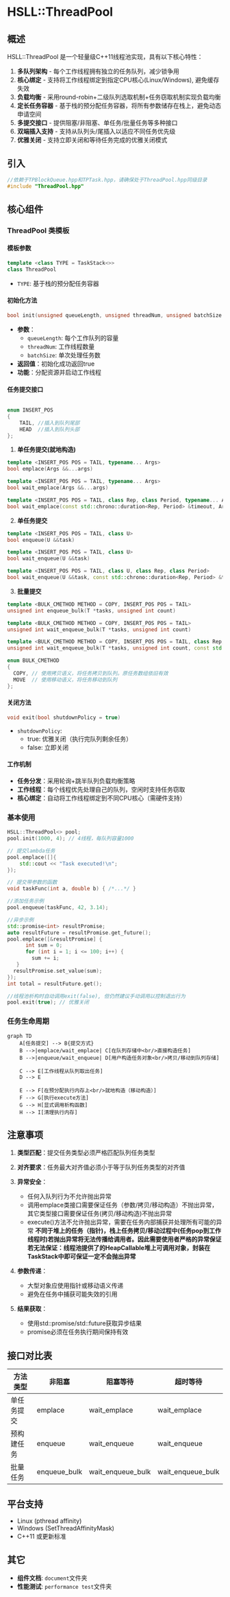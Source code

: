 # HSLL::ThreadPool

## 概述
HSLL::ThreadPool 是一个轻量级C++11线程池实现，具有以下核心特性：

1. **多队列架构** - 每个工作线程拥有独立的任务队列，减少锁争用
2. **核心绑定** - 支持将工作线程绑定到指定CPU核心(Linux/Windows), 避免缓存失效
3. **负载均衡** - 采用round-robin+二级队列选取机制+任务窃取机制实现负载均衡
4. **定长任务容器** - 基于栈的预分配任务容器，将所有参数储存在栈上，避免动态申请空间
5. **多提交接口** - 提供阻塞/非阻塞、单任务/批量任务等多种接口
6. **双端插入支持** - 支持从队列头/尾插入以适应不同任务优先级
7. **优雅关闭** - 支持立即关闭和等待任务完成的优雅关闭模式

## 引入
```cpp
//依赖于TPBlockQueue.hpp和TPTask.hpp，请确保处于ThreadPool.hpp同级目录
#include "ThreadPool.hpp"
```

## 核心组件

### ThreadPool 类模板

#### 模板参数
```cpp
template <class TYPE = TaskStack<>>
class ThreadPool
```
- `TYPE`: 基于栈的预分配任务容器

#### 初始化方法
```cpp
bool init(unsigned queueLength, unsigned threadNum, unsigned batchSize = 1)
```
- **参数**：
  - `queueLength`: 每个工作队列的容量
  - `threadNum`: 工作线程数量
  - `batchSize`: 单次处理任务数
- **返回值**：初始化成功返回true
- **功能**：分配资源并启动工作线程

#### 任务提交接口

```cpp

enum INSERT_POS
{
    TAIL, //插入到队列尾部 
    HEAD  //插入到队列头部
};
```

1. **单任务提交(就地构造)**
```cpp
template <INSERT_POS POS = TAIL, typename... Args>
bool emplace(Args &&...args)

template <INSERT_POS POS = TAIL, typename... Args>
bool wait_emplace(Args &&...args)

template <INSERT_POS POS = TAIL, class Rep, class Period, typename... Args>
bool wait_emplace(const std::chrono::duration<Rep, Period> &timeout, Args &&...args)
```

2. **单任务提交**
```cpp
template <INSERT_POS POS = TAIL, class U>
bool enqueue(U &&task)

template <INSERT_POS POS = TAIL, class U>
bool wait_enqueue(U &&task)

template <INSERT_POS POS = TAIL, class U, class Rep, class Period>
bool wait_enqueue(U &&task, const std::chrono::duration<Rep, Period> &timeout)
```

3. **批量提交**
```cpp
template <BULK_CMETHOD METHOD = COPY, INSERT_POS POS = TAIL>
unsigned int enqueue_bulk(T *tasks, unsigned int count)

template <BULK_CMETHOD METHOD = COPY, INSERT_POS POS = TAIL>
unsigned int wait_enqueue_bulk(T *tasks, unsigned int count)

template <BULK_CMETHOD METHOD = COPY, INSERT_POS POS = TAIL, class Rep, class Period>
unsigned int wait_enqueue_bulk(T *tasks, unsigned int count, const std::chrono::duration<Rep, Period> &timeout)
```
```cpp
enum BULK_CMETHOD
{
  COPY, // 使用拷贝语义，将任务拷贝到队列。原任务数组依旧有效
  MOVE  // 使用移动语义，将任务移动到队列
};
```
#### 关闭方法
```cpp
void exit(bool shutdownPolicy = true)
```
- `shutdownPolicy`: 
  - true: 优雅关闭（执行完队列剩余任务）
  - false: 立即关闭

#### 工作机制
- **任务分发**：采用轮询+跳半队列负载均衡策略
- **工作线程**：每个线程优先处理自己的队列，空闲时支持任务窃取
- **核心绑定**：自动将工作线程绑定到不同CPU核心（需硬件支持）


### 基本使用
```cpp
HSLL::ThreadPool<> pool;
pool.init(1000, 4); // 4线程，每队列容量1000

// 提交lambda任务
pool.emplace([]{
    std::cout << "Task executed!\n";
});

// 提交带参数的函数
void taskFunc(int a, double b) { /*...*/ }

//添加任务示例
pool.enqueue(taskFunc, 42, 3.14);

//异步示例
std::promise<int> resultPromise;
auto resultFuture = resultPromise.get_future();
pool.emplace([&resultPromise] {
      int sum = 0;
      for (int i = 1; i <= 100; i++) {
        sum += i;
   }
  resultPromise.set_value(sum); 
});
int total = resultFuture.get();

//线程池析构时自动调用exit(false), 但仍然建议手动调用以控制退出行为
pool.exit(true); // 优雅关闭
```

### 任务生命周期
```mermaid
graph TD
    A[任务提交] --> B{提交方式}
    B -->|emplace/wait_emplace| C[在队列存储中<br/>直接构造任务]
    B -->|enqueue/wait_enqueue| D[用户构造任务对象<br/>拷贝/移动到队列存储]
    
    C --> E[工作线程从队列取出任务]
    D --> E
    
    E --> F[在预分配执行内存上<br/>就地构造（移动构造）]
    F --> G[执行execute方法]
    G --> H[显式调用析构函数]
    H --> I[清理执行内存]
```

## 注意事项
1. **类型匹配**：提交任务类型必须严格匹配队列任务类型
2. **对齐要求**：任务最大对齐值必须小于等于队列任务类型的对齐值
3. **异常安全**：
   - 任何入队列行为不允许抛出异常
   - 调用emplace类接口需要保证任务（参数/拷贝/移动构造）不抛出异常，其它类型接口需要保证任务(拷贝/移动构造)不抛出异常
   - execute()方法不允许抛出异常，需要在任务内部捕获并处理所有可能的异常
     **不同于堆上的任务（指针)，栈上任务拷贝/移动过程中(任务pop到工作线程时)若抛出异常将无法传播给调用者。因此需要使用者严格的异常保证**
     **若无法保证：线程池提供了的HeapCallable堆上可调用对象，封装在TaskStack中即可保证一定不会抛出异常**

4. **参数传递**：
   - 大型对象应使用指针或移动语义传递
   - 避免在任务中捕获可能失效的引用
5. **结果获取**：
   - 使用std::promise/std::future获取异步结果
   - promise必须在任务执行期间保持有效


## 接口对比表

| 方法类型      | 非阻塞      | 阻塞等待    | 超时等待      |
|-------------|------------|------------|--------------|
| 单任务提交    | emplace    | wait_emplace| wait_emplace |
| 预构建任务   | enqueue     | wait_enqueue| wait_enqueue  |
| 批量任务     | enqueue_bulk| wait_enqueue_bulk | wait_enqueue_bulk |

## 平台支持
- Linux (pthread affinity)
- Windows (SetThreadAffinityMask)
- C++11 或更新标准

## 其它
- **组件文档**: `document`文件夹
- **性能测试**: `performance test`文件夹
